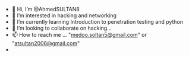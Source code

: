 - 👋 Hi, I’m @AhmedSULTAN8
- 👀 I’m interested in hacking and networking 
- 🌱 I’m currently learning Introduction to penetration testing and python 
- 💞️ I’m looking to collaborate on hacking...
- 📫 How to reach me ... "medoo.soltan5@gmail.com" or "atsultan2006@gmail.com"
- 

<!---
AhmedSULTAN8/AhmedSULTAN8 is a ✨ special ✨ repository because its `README.md` (this file) appears on your GitHub profile.
You can click the Preview link to take a look at your changes.
--->
